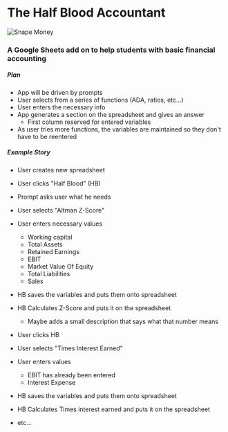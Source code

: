 <div>
  <h1>The Half Blood Accountant</h1>
  <img src="http://images2.fanpop.com/images/photos/4800000/Snape-Money-severus-snape-4853463-375-158.jpg"
     alt="Snape Money" />
</div>

### A Google Sheets add on to help students with basic financial accounting




##### Plan
- App will be driven by prompts
- User selects from a series of functions (ADA, ratios, etc...)
- User enters the necessary info
- App generates a section on the spreadsheet and gives an answer
  - First column reserved for entered variables
- As user tries more functions, the variables are maintained so they don't have to be reentered


##### Example Story
- User creates new spreadsheet
- User clicks "Half Blood" (HB)
- Prompt asks user what he needs
- User selects "Altman Z-Score"
- User enters necessary values
  - Working capital
  - Total Assets
  - Retained Earnings
  - EBIT
  - Market Value Of Equity
  - Total Liabilities
  - Sales
- HB saves the variables and puts them onto spreadsheet
- HB Calculates Z-Score and puts it on the spreadsheet
  - Maybe adds a small description that says what that number means

- User clicks HB
- User selects "Times Interest Earned"
- User enters values
  - EBIT has already been entered
  - Interest Expense
- HB saves the variables and puts them onto spreadsheet
- HB Calculates Times interest earned and puts it on the spreadsheet

- etc...